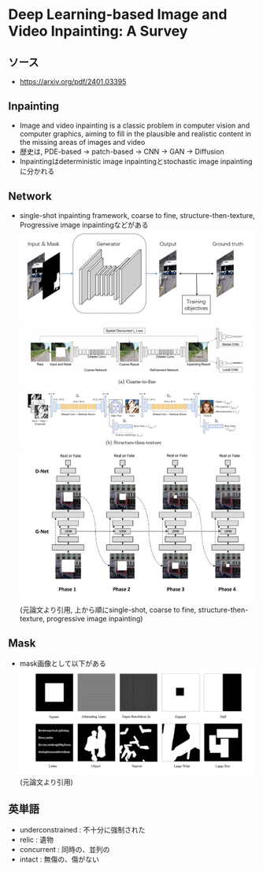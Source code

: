 # Deep Learning-based Image and Video Inpainting: A Survey

## ソース
- https://arxiv.org/pdf/2401.03395

## Inpainting
- Image and video inpainting is a classic problem in computer vision and computer graphics, aiming to fill in the plausible and realistic content in the
missing areas of images and video
- 歴史は, PDE-based -> patch-based -> CNN -> GAN -> Diffusion
- Inpaintingはdeterministic image inpaintingとstochastic image inpaintingに分かれる

## Network
- single-shot inpainting framework, coarse to fine, structure-then-texture, Progressive image inpaintingなどがある
![net1](./images/net1.png)
![net2](./images/net2.png)
![net3](./images/net3.png)
![net4](./images/net4.png)
(元論文より引用, 上から順にsingle-shot, coarse to fine, structure-then-texture, progressive image inpainting)

## Mask
- mask画像として以下がある
![mask](./images/mask.png)
(元論文より引用)

## 英単語
- underconstrained : 不十分に強制された
- relic : 遺物
- concurrent : 同時の、並列の
- intact : 無傷の、傷がない